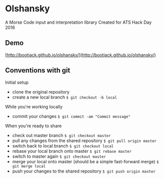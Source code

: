 # Olshansky
A Morse Code input and interpretation library
Created for ATS Hack Day 2016

## Demo
[http://bootjack.github.io/olshansky/](http://bootjack.github.io/olshansky/)

## Conventions with git
Initial setup
* clone the original repository
* create a new local branch
`$ git checkout -b local`

While you're working locally
* commit your changes
`$ git commit -am "Commit message"`

When you're ready to share
* check out master branch
`$ git checkout master`
* pull any changes from the shared repository
`$ git pull origin master`
* switch back to local branch
`$ git checkout local`
* rebase your local branch onto master
`$ git rebase master`
* switch to master again
`$ git checkout master`
* merge your local onto master (should be a simple fast-forward merge)
`$ git merge local`
* push your changes to the shared repository
`$ git push origin master`
